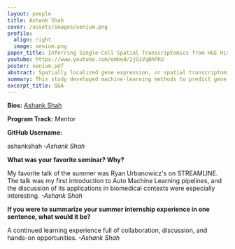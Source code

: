 ```yaml
---
layout: people
title: Ashank Shah
cover: /assets/images/xenium.png
profile:
  align: right
  image: xenium.png
paper_title: Inferring Single-Cell Spatial Transcriptomics from H&E Histology via Deep Learning Approaches
youtube: https://www.youtube.com/embed/2jGiVqBhPRU
poster: xenium.pdf
abstract: Spatially localized gene expression, or spatial transcriptomics, at the single-cell granularity is a vastly informative data type that facilitates enhanced clinical and research outcomes, including in tasks of diagnoses, biomarker identification, and tumor microenvironment analyses. Technologies such as 10x Genomics Xenium Analyzer enable generation of single-cell spatial transcriptomics data. However, assays remain prohibitively expensive, largely inaccessible, and often require specialized expertise to perform. Conversely, H&E histology is a widely adopted practice that clearly delineates morphological features in tissue. With the emergence of numerous deep learning-based methods for data translation, this work aimed to evaluate the feasibility of single-cell gene expression inference from corresponding H&E histology, specifically for spatially variable genes (SVGs) using a limited single-patient open source dataset. We develop and evaluate the relative efficacy of six modeling approaches- a Convolutional Neural Network (CNN), a fine-tuned ResNet50 architecture, a resized and fine-tuned ResNet50 architecture, an Autoencoder-Embedded Graph Convolutional Network, a CNN-Embedded Graph Convolutional Network, and a ResNet50-Embedded Graph Convolutional Network. We find that the Autoencoder-Embedded Graph Convolutional Network is most effective at single-cell SVG inference with an average Spearman Correlation Coefficient (SCC) of 0.163 despite the small-scale dataset. Thus, we conclude that incorporating relative global information opposed to solely localized cell information enables more informed and robust gene expression predictions. We additionally find that specific genes are more strongly correlated with morphological features, and by extension, more predictable via deep learning translation approaches. Namely, our models exhibit relatively highly accurate gene expression predictions for gene SFRP4, with an SCC of 0.503 via an Autoencoder-Embedded Graph Convolutional Network approach. We conclude that deep learning methods do have potential in single-cell spatial transcriptomics prediction, and urge scaling the developed methods to larger and more diverse datasets. 
summary: This study developed machine-learning methods to predict gene activity from tissue images, as an alternative to costly and inaccessible alternatives of generating gene activity data. We found that machine learning methods, especially those that attempted to incorporate broader tissue information, showed promise in gene activity prediction despite working with a limited dataset. 
excerpt_title: Q&A
---
```

**Bios:** [Ashank Shah](https://jlevy44.github.io/editai_internship/people/HS_Ashank_Shah)

**Program Track:** Mentor

**GitHub Username:**  

ashankshah
*-Ashank Shah*


**What was your favorite seminar? Why?**  

My favorite talk of the summer was Ryan Urbanowicz's on STREAMLINE. The talk was my first introduction to Auto Machine Learning pipelines, and the discussion of its applications in biomedical contexts were especially interesting.
*-Ashank Shah*


**If you were to summarize your summer internship experience in one sentence, what would it be?**  

A continued learning experience full of collaboration, discussion, and hands-on opportunities. 
*-Ashank Shah*

